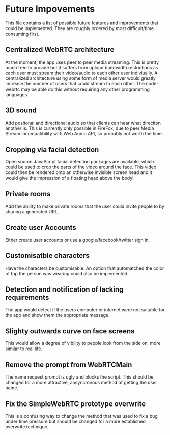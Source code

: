 # Future Impovements

This file contains a list of possible future features and improvements that could be implemented. They are roughly ordered by most difficult/time consuming first.

## Centralized WebRTC architecture

At the moment, the app uses peer to peer media streaming. This is pretty much free to provide but it suffers from upload bandwidth restrictions as each user must stream their video/audio to each other user indiviually. A centralized architecture using some form of media server would greatly increase the number of users that could stream to each other. The node-webrtc may be able do this without requiring any other programming languages.

## 3D sound

Add positonal and directional audio so that clients can hear what direciton another is. This is currently only possible in FireFox, due to peer Media Stream incompatibility with Web Audio API, so probably not worth the time.

## Cropping via facial detection

Open source JavaScript facial detection packages are available, which could be used to crop the parts of the video around the face. This video could then be rendered onto an otherwise invisible screen head and it would give the impression of a floating head above the body!

## Private rooms

Add the ability to make private rooms that the user could invite people to by sharing a generated URL.

## Create user Accounts

Either create user accounts or use a google/facebook/twitter sign in.

## Customisatble characters

Have the characters be customisable. An option that automatched the color of top the person was wearing could also be implemented.

## Detection and notification of lacking requirements

The app would detect if the users computer or internet were not suitable for the app and show them the appropriate message.

## Slighty outwards curve on face screens

This would allow a degree of vibility to people look from the side on, more similar to real life.

## Remove the prompt from WebRTCMain

The name request prompt is ugly and blocks the script. This should be changed for a more attractive, ansyncronous method of getting the user name.

## Fix the SimpleWebRTC prototype overwrite

This is a confusing way to change the method that was used to fix a bug under time pressure but should be changed for a more established overwrite technique.

